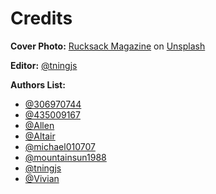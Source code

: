 # Credits

**Cover Photo:** [Rucksack Magazine](https://unsplash.com/photos/0IheB5Ar4H0?utm_source=unsplash&utm_medium=referral&utm_content=creditCopyText) on [Unsplash](https://unsplash.com/?utm_source=unsplash&utm_medium=referral&utm_content=creditCopyText)

**Editor:** [@tningjs](http://renzhen1024.com/u/tningjs)

**Authors List:**

- [@306970744](http://renzhen1024.com/u/306970744)
- [@435009167](https://renzhen1024.com/u/435009167)
- [@Allen](http://renzhen1024.com/u/allen)
- [@Altair](http://renzhen1024.com/u/Altair)
- [@michael010707](http://renzhen1024.com/u/michael010707)
- [@mountainsun1988](http://renzhen1024.com/u/mountainsun1988)
- [@tningjs](http://renzhen1024.com/u/tningjs)
- [@Vivian](http://renzhen1024.com/u/Vivian)